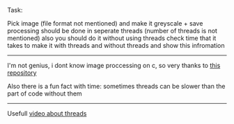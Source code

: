 Task:

Pick image (file format not mentioned) and make it greyscale + save
processing should be done in seperate threads (number of threads is not mentioned)
also you should do it without using threads
check time that it takes to make it with threads and without threads and show this infromation

---

I'm not genius, i dont know image proccessing on c, so very thanks to [this repository](https://github.com/abhijitnathwani/image-processing)

Also there is a fun fact with time: sometimes threads can be slower than the part of code without them

---

Usefull [video about threads](https://www.youtube.com/watch?v=d9s_d28yJq0)